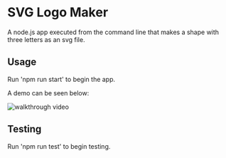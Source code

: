 # SVG Logo Maker

A node.js app executed from the command line that makes a shape with three letters as an svg file.

## Usage

Run 'npm run start' to begin the app.

A demo can be seen below:

![walkthrough video](https://drive.google.com/file/d/1koHvhFrjQ2ZnMm3t44whBPs7OUDmFc5m/view)

## Testing

Run 'npm run test' to begin testing. 
